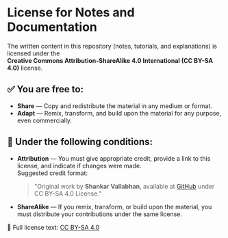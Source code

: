 # License for Notes and Documentation

The written content in this repository (notes, tutorials, and explanations) is licensed under the  
**Creative Commons Attribution-ShareAlike 4.0 International (CC BY-SA 4.0)** license.

## ✅ You are free to:
- **Share** — Copy and redistribute the material in any medium or format.
- **Adapt** — Remix, transform, and build upon the material for any purpose, even commercially.

## 🔗 Under the following conditions:
- **Attribution** — You must give appropriate credit, provide a link to this license, and indicate if changes were made.  
  Suggested credit format:

  > "Original work by **Shankar Vallabhan**, available at [GitHub](https://github.com/v3kt0r-87) under CC BY-SA 4.0 License."

- **ShareAlike** — If you remix, transform, or build upon the material, you must distribute your contributions under the same license.

🔗 Full license text: [CC BY-SA 4.0](https://creativecommons.org/licenses/by-sa/4.0/)

